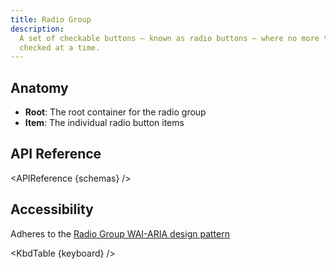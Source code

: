 ```yaml
---
title: Radio Group
description:
  A set of checkable buttons — known as radio buttons — where no more than one of the buttons can be
  checked at a time.
---
```


<script>
    import { APIReference, KbdTable } from '$docs/components'
    export let schemas
    export let keyboard
</script>

## Anatomy

- **Root**: The root container for the radio group
- **Item**: The individual radio button items

## API Reference

<APIReference {schemas} />

## Accessibility

Adheres to the
[Radio Group WAI-ARIA design pattern](https://www.w3.org/WAI/ARIA/apg/patterns/radio/)

<KbdTable {keyboard} />
